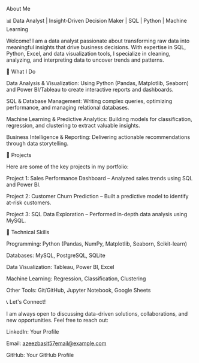 About Me

📊 Data Analyst | Insight-Driven Decision Maker | SQL | Python | Machine Learning

Welcome! I am a data analyst passionate about transforming raw data into meaningful insights that drive business decisions. With expertise in SQL, Python, Excel, and data visualization tools, I specialize in cleaning, analyzing, and interpreting data to uncover trends and patterns.

🔹 What I Do

Data Analysis & Visualization: Using Python (Pandas, Matplotlib, Seaborn) and Power BI/Tableau to create interactive reports and dashboards.

SQL & Database Management: Writing complex queries, optimizing performance, and managing relational databases.

Machine Learning & Predictive Analytics: Building models for classification, regression, and clustering to extract valuable insights.

Business Intelligence & Reporting: Delivering actionable recommendations through data storytelling.

📂 Projects

Here are some of the key projects in my portfolio:

Project 1: Sales Performance Dashboard – Analyzed sales trends using SQL and Power BI.

Project 2: Customer Churn Prediction – Built a predictive model to identify at-risk customers.

Project 3: SQL Data Exploration – Performed in-depth data analysis using MySQL.

🔧 Technical Skills

Programming: Python (Pandas, NumPy, Matplotlib, Seaborn, Scikit-learn)

Databases: MySQL, PostgreSQL, SQLite

Data Visualization: Tableau, Power BI, Excel

Machine Learning: Regression, Classification, Clustering

Other Tools: Git/GitHub, Jupyter Notebook, Google Sheets

📞 Let's Connect!

I am always open to discussing data-driven solutions, collaborations, and new opportunities. Feel free to reach out:

LinkedIn: Your Profile

Email: azeezbasit57email@example.com

GitHub: Your GitHub Profile
